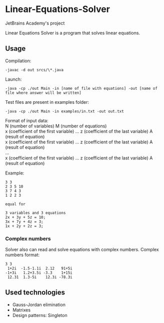 # Linear-Equations-Solver
JetBrains Academy's project

Linear Equations Solver is a program that solves linear equations.

## Usage
Compilation:
```
-javac -d out srcs/\*.java  
```
Launch:
```
-java -cp ./out Main -in [name of file with equations] -out [name of file where answer will be written] 
```
Test files are present in examples folder:  
```
-java -cp ./out Main -in examples/in.txt -out out.txt
```

Format of input data:  
N (number of variables) M (number of equations)  
x (coefficient of the first variable) ... z (coefficient of the last variable) A (result of equation)  
x (coefficient of the first variable) ... z (coefficient of the last variable) A (result of equation)  
...  
x (coefficient of the first variable) ... z (coefficient of the last variable) A (result of equation)  

Example:
```
3 3
2 3 5 10
3 7 4 3
1 2 2 3

equal for

3 variables and 3 equations
2x + 3y + 5z = 10;
3x + 7y + 4z = 3;
1x + 2y + 2z = 3;
```
### Complex numbers
Solver also can read and solve equations with complex numbers.
Complex numbers format:
```
3 3
 1+2i  -1.5-1.1i  2.12   91+5i
-1+3i   1.2+3.5i -3.3    1+15i
 12.31  1.3-5i    12.3i -78.3i

```

## Used technologies
- Gauss-Jordan elimination
- Matrixes
- Design patterns: Singleton
